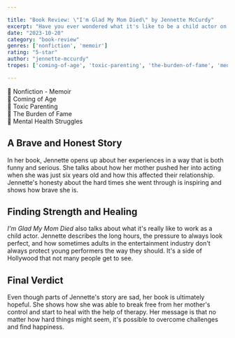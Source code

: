```yaml
---

title: "Book Review: \"I'm Glad My Mom Died\" by Jennette McCurdy"
excerpt: "Have you ever wondered what it's like to be a child actor on a popular TV show? The book gives readers an inside look at the challenges Jennette McCurdy faced while growing up in the spotlight."
date: "2023-10-20"
category: "book-review"
genres: ['nonfiction', 'memoir']
rating: "5-star"
author: "jennette-mccurdy"
tropes: ['coming-of-age', 'toxic-parenting', 'the-burden-of-fame', 'mental-health']

---
```



📍 Nonfiction - Memoir  
📍 Coming of Age  
📍 Toxic Parenting  
📍 The Burden of Fame  
📍 Mental Health Struggles  
  

## A Brave and Honest Story
In her book, Jennette opens up about her experiences in a way that is both funny and serious. She talks about how her mother pushed her into acting when she was just six years old and how this affected their relationship. Jennette's honesty about the hard times she went through is inspiring and shows how brave she is.


## Finding Strength and Healing
*I'm Glad My Mom Died* also talks about what it's really like to work as a child actor. Jennette describes the long hours, the pressure to always look perfect, and how sometimes adults in the entertainment industry don't always protect young performers the way they should. It's a side of Hollywood that not many people get to see.


## Final Verdict
Even though parts of Jennette's story are sad, her book is ultimately hopeful. She shows how she was able to break free from her mother's control and start to heal with the help of therapy. Her message is that no matter how hard things might seem, it's possible to overcome challenges and find happiness.
